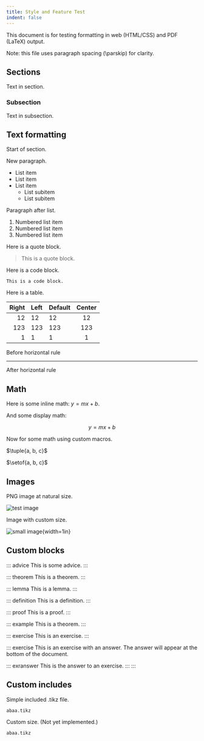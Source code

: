 ```yaml
---
title: Style and Feature Test
indent: false
---
```


This document is for testing formatting in web (HTML/CSS) and PDF (LaTeX) output.

Note: this file uses paragraph spacing (\\parskip) for clarity.

## Sections

Text in section.

### Subsection

Text in subsection.


## Text formatting

Start of section.

New paragraph.

- List item
- List item
- List item
    - List subitem
    - List subitem

Paragraph after list.

1. Numbered list item
2. Numbered list item
3. Numbered list item

Here is a quote block.

> This is a quote block.

Here is a code block.

```This is a code block.```

Here is a table.

| Right | Left | Default | Center |
|------:|:-----|---------|:------:|
|   12  |  12  |    12   |    12  |
|  123  |  123 |   123   |   123  |
|    1  |    1 |     1   |     1  |           

Before horizontal rule

---

After horizontal rule

## Math

Here is some inline math: $y = mx + b$.

And some display math:

$$y = mx + b$$

Now for some math using custom macros.

$\tuple{a, b, c}$

$\setof{a, b, c}$


## Images

PNG image at natural size.

![test image](sbuling-logo.png)

Image with custom size.

![small image](sbuling-logo.png){width=1in}


## Custom blocks

::: advice
This is some advice.
:::

::: theorem
This is a theorem.
:::

::: lemma
This is a lemma.
:::

::: definition
This is a definition.
:::

::: proof
This is a proof.
:::

::: example
This is a theorem.
:::

::: exercise
This is an exercise.
:::

::: exercise
This is an exercise with an answer. The answer will appear at the bottom of the document.

::: exranswer
This is the answer to an exercise.
:::
:::


## Custom includes

Simple included .tikz file.

~~~ include-tikz
abaa.tikz
~~~

Custom size. (Not yet implemented.)

~~~ {.include-tikz width=2in}
abaa.tikz
~~~
